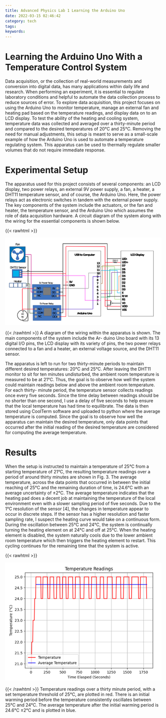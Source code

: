 ```yaml
---
title: Advanced Physics Lab 1 Learning the Arduino Uno
date: 2022-03-15 02:46:42
category: tech
tags:
keywords:
---
```



# Learning the Arduino Uno With a Temperature Control System 

Data acquisition, or the collection of real-world measurements and conversion into digital data, has many applications within daily life and research. When performing an experiment, it is essential to regulate laboratory conditions and helpful to automate the data collection process to reduce sources of error. To explore data acquisition, this project focuses on using the Arduino Uno to monitor temperature, manage an external fan and heating pad based on the temperature readings, and display data on to an LCD display. To test the ability of the heating and cooling system, temperature data was collected and averaged over a thirty-minute period and compared to the desired temperatures of 20°C and 25°C. Removing the need for manual adjustments, this setup is meant to serve as a small-scale example of how the Arduino Uno is used to automate a temperature regulating system. This apparatus can be used to thermally regulate smaller volumes that do not require immediate response.

# Experimental Setup

The apparatus used for this project consists of several components: an LCD display, two power relays, an external 9V power supply, a fan, a heater, a DHT11 temperature sensor, and of course, the Arduino Uno. Here, the power relays act as electronic switches in tandem with the external power supply. The key components of the system include the actuators, or the fan and heater, the temperature sensor, and the Arduino Uno which assumes the role of data acquisition hardware. A circuit diagram of the system along with the wiring for the essential components is shown below.

{{< rawhtml >}}

<img src="app.jpg"
     style="max-width: 100%;" />

{{< /rawhtml >}}
A diagram of the wiring within the apparatus is shown. The main components of the system include the Ar- duino Uno board with its 13 digital I/O pins, the LCD display with its variety of pins, the two power relays connected to a fan and a heater, an external voltage source, and the DHT11 sensor.


The apparatus is left to run for two thirty-minute periods to maintain different desired temperatures: 20°C and 25°C. After leaving the DHT11 monitor to sit for ten minutes undisturbed, the ambient room temperature is measured to be at 21°C. Thus, the goal is to observe how well the system could maintain readings below and above the ambient room temperature. For each thirty- minute period, the temperature sensor collects readings once every five seconds. Since the time delay between readings should be no shorter than one second, I use a delay of five seconds to help ensure that the local temperature has had time to equilibrate. The data is then stored using CoolTerm software and uploaded to python where the average temperature is computed. Since the goal is to observe how well the apparatus can maintain the desired temperature, only data points that occurred after the initial reading of the desired temperature are considered for computing the average temperature.

# Results
When the setup is instructed to maintain a temperature of 25°C from a starting temperature of 21°C, the resulting temperature readings over a period of around thirty minutes are shown in Fig. 3. The average temperature, across the data points that occurred in between the initial reaching of 25°C and the remaining duration of time, is 24.6°C with an average uncertainty of ±2°C. The average temperature indicates that the heating pad does a decent job at maintaining the temperature of the local environment even with a slower sampling period of five seconds. Due to the 1°C resolution of the sensor [4], the changes in temperature appear to occur in discrete steps. If the sensor has a higher resolution and faster sampling rate, I suspect the heating curve would take on a continuous form. During the oscillation between 25°C and 24°C, the system is continually turning the heating element on at 24°C and off at 25°C. When the heating element is disabled, the system naturally cools due to the lower ambient room temperature which then triggers the heating element to restart. This cycling continues for the remaining time that the system is active.

{{< rawhtml >}}

<img src="result.jpg"
     style="max-width: 100%;" />

{{< /rawhtml >}}
Temperature readings over a thirty minute period, with a set temperature threshold of 25°C, are plotted in red. There is an initial warming period before the temperature consistently oscillates between 25°C and 24°C. The average temperature after the initial warming period is 24.6°C ±2°C and is plotted in blue.
